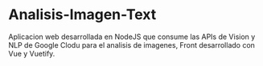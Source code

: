 # Analisis-Imagen-Text
Aplicacion web desarrollada en NodeJS que consume las APIs de Vision y NLP de Google Clodu para el analisis de imagenes, Front desarrollado con Vue y Vuetify.
